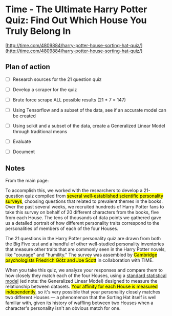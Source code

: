 # Time - The Ultimate Harry Potter Quiz: Find Out Which House You Truly Belong In

[http://time.com/4809884/harry-potter-house-sorting-hat-quiz/](http://time.com/4809884/harry-potter-house-sorting-hat-quiz/)

## Plan of action

- [ ] Research sources for the 21 question quiz
- [ ] Develop a scraper for the quiz
- [ ] Brute force scrape ALL possible results (21 * 7 = 147)
- [ ] Using Tensorflow and a subset of the data, see if an accurate model can be created
- [ ] Using scikit and a subset of the data, create a Generalized Linear Model through traditional means
- [ ] Evaluate
- [ ] Document


## Notes

From the main page:

To accomplish this, we worked with the researchers to develop a 21-question quiz compiled from <mark>several well-established scientific personality surveys</mark>, choosing questions that related to prevalent themes in the books. Over the past several weeks, we recruited hundreds of Harry Potter fans to take this survey on behalf of 20 different characters from the books, five from each House. The tens of thousands of data points we gathered gave us a detailed portrait of how different personality traits correspond to the personalities of members of each of the four Houses.


The 21 questions in the Harry Potter personality quiz are drawn from both the Big Five test and a handful of other well-studied personality inventories that measure other traits that are commonly seen in the Harry Potter novels, like "courage" and "humility." The survey was assembled by <mark>Cambridge psychologists Friedrich Götz and Joe Scott</mark> in collaboration with TIME.


When you take this quiz, we analyze your responses and compare them to how closely they match each of the four Houses, using a [standard statistical model](https://en.wikipedia.org/wiki/Generalized_linear_model) (ed note: the Generalized Linear Model) designed to measure the relationship between datasets. <mark>Your affinity for each House is measured independently</mark>, so it's very possible that your personality closely matches two different Houses — a phenomenon that the Sorting Hat itself is well familiar with, given its history of waffling between two Houses when a character's personality isn't an obvious match for one. 
